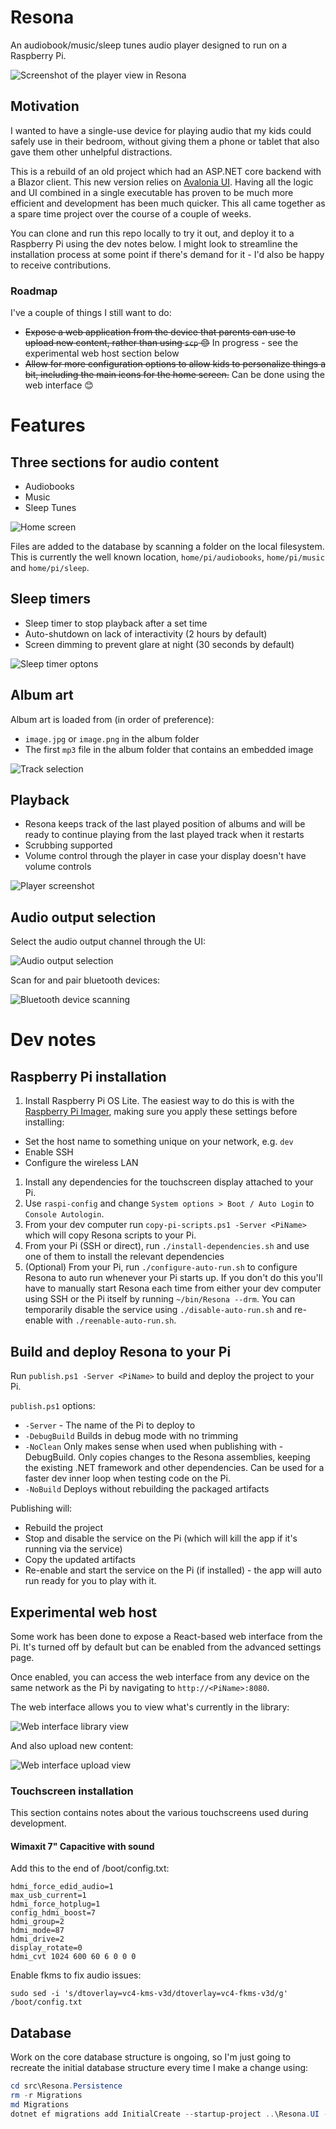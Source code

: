 # Resona
An audiobook/music/sleep tunes audio player designed to run on a Raspberry Pi.

![Screenshot of the player view in Resona](docs/player.png)

## Motivation

I wanted to have a single-use device for playing audio that my kids could safely use in their bedroom, without giving them a phone or tablet that also gave them other unhelpful distractions. 

This is a rebuild of an old project which had an ASP.NET core backend with a Blazor client. This new
version relies on [Avalonia UI](https://www.avaloniaui.net/). Having all the logic and UI combined in a single executable has proven to be much more efficient and development has been much quicker.
This all came together as a spare time project over the course of a couple of weeks.

You can clone and run this repo locally to try it out, and deploy it to a Raspberry Pi using the dev notes below. I might look to streamline the installation process at some point if there's
demand for it - I'd also be happy to receive contributions.

### Roadmap

I've a couple of things I still want to do:

* ~~Expose a web application from the device that parents can use to upload new content, rather than using `scp` 😊~~ In progress - see the experimental web host section below
* ~~Allow for more configuration options to allow kids to personalize things a bit, including the main icons for the home screen.~~ Can be done using the web interface 😊

# Features

## Three sections for audio content

* Audiobooks
* Music
* Sleep Tunes

![Home screen](docs/home.png)

Files are added to the database by scanning a folder on the local filesystem. This is currently the well known location, `home/pi/audiobooks`, `home/pi/music` and `home/pi/sleep`.

## Sleep timers

* Sleep timer to stop playback after a set time
* Auto-shutdown on lack of interactivity (2 hours by default)
* Screen dimming to prevent glare at night (30 seconds by default)

![Sleep timer optons](docs/sleep-timer.png)

## Album art

Album art is loaded from (in order of preference):

* `image.jpg` or `image.png` in the album folder
* The first `mp3` file in the album folder that contains an embedded image

![Track selection](docs/track-selection.png)

## Playback

* Resona keeps track of the last played position of albums and will be ready to continue playing from the last played track when it restarts
* Scrubbing supported
* Volume control through the player in case your display doesn't have volume controls

![Player screenshot](docs/player.png)

## Audio output selection

Select the audio output channel through the UI:

![Audio output selection](docs/audio-output-selection.png)

Scan for and pair bluetooth devices:

![Bluetooth device scanning](docs/bluetooth-devices.png)

# Dev notes

## Raspberry Pi installation

1. Install Raspberry Pi OS Lite. The easiest way to do this is with the [Raspberry Pi Imager](https://www.raspberrypi.com/software/), making sure you apply these settings before installing:
  * Set the host name to something unique on your network, e.g. `dev`
  * Enable SSH
  * Configure the wireless LAN
1. Install any dependencies for the touchscreen display attached to your Pi. 
1. Use `raspi-config` and change `System options > Boot / Auto Login` to `Console Autologin`.
1. From your dev computer run `copy-pi-scripts.ps1 -Server <PiName>` which will copy Resona scripts to your Pi.
1. From your Pi (SSH or direct), run `./install-dependencies.sh` and use one of them to install the relevant dependencies
1. (Optional) From your Pi, run `./configure-auto-run.sh` to configure Resona to auto run whenever your Pi starts up. If you don't do this you'll have to manually start Resona each time from 
   either your dev computer using SSH or the Pi itself by running `~/bin/Resona --drm`. You can temporarily disable the service using `./disable-auto-run.sh` and re-enable with 
   `./reenable-auto-run.sh`.

## Build and deploy Resona to your Pi

Run `publish.ps1 -Server <PiName>` to build and deploy the project to your Pi.

`publish.ps1` options:

* `-Server` - The name of the Pi to deploy to
* `-DebugBuild` Builds in debug mode with no trimming
* `-NoClean` Only makes sense when used when publishing with -DebugBuild. Only copies changes to the Resona assemblies, keeping the existing .NET framework and other dependencies. Can be used for a faster dev inner loop when testing code on the Pi.
* `-NoBuild` Deploys without rebuilding the packaged artifacts

Publishing will:

* Rebuild the project
* Stop and disable the service on the Pi (which will kill the app if it's running via the service)
* Copy the updated artifacts
* Re-enable and start the service on the Pi (if installed) - the app will auto run ready for you to play with it.

## Experimental web host

Some work has been done to expose a React-based web interface from the Pi. It's turned off by default but can be enabled from the advanced settings page.

Once enabled, you can access the web interface from any device on the same network as the Pi by navigating to `http://<PiName>:8080`.

The web interface allows you to view what's currently in the library:

![Web interface library view](docs/web-library.png)

And also upload new content:

![Web interface upload view](docs/web-upload.png)


### Touchscreen installation

This section contains notes about the various touchscreens used during development.

#### Wimaxit 7" Capacitive with sound

Add this to the end of /boot/config.txt:

```
hdmi_force_edid_audio=1
max_usb_current=1
hdmi_force_hotplug=1
config_hdmi_boost=7
hdmi_group=2
hdmi_mode=87
hdmi_drive=2
display_rotate=0
hdmi_cvt 1024 600 60 6 0 0 0
```

Enable fkms to fix audio issues:

```
sudo sed -i 's/dtoverlay=vc4-kms-v3d/dtoverlay=vc4-fkms-v3d/g' /boot/config.txt
```

#### 

## Database

Work on the core database structure is ongoing, so I'm just going to recreate the initial database structure every time I make a change using:

``` powershell
cd src\Resona.Persistence
rm -r Migrations
md Migrations
dotnet ef migrations add InitialCreate --startup-project ..\Resona.UI -o Migrations
```
